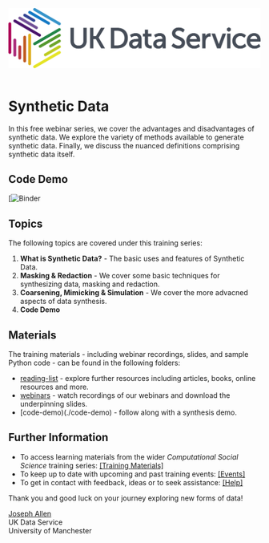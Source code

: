 ![UKDS Logo](./images/Logo.png)<br>
<br>
# Synthetic Data

In this free webinar series, we cover the advantages and disadvantages of synthetic data. We explore the variety of methods available to generate synthetic data. Finally, we discuss the nuanced definitions comprising synthetic data itself. 

## Code Demo
[![Binder]([![Binder](https://mybinder.org/badge_logo.svg)](https://mybinder.org/v2/gh/UKDataServiceOpen/Synthetic-Data/HEAD))

## Topics

The following topics are covered under this training series:
1. **What is Synthetic Data?** - The basic uses and features of Synthetic Data.
2. **Masking & Redaction** - We cover some basic techniques for synthesizing data, masking and redaction. 
3. **Coarsening, Mimicking & Simulation** - We cover the more advacned aspects of data synthesis.
4. **Code Demo**

## Materials

The training materials - including webinar recordings, slides, and sample Python code - can be found in the following folders:
* [reading-list](./reading-list) - explore further resources including articles, books, online resources and more.
* [webinars](./webinars) - watch recordings of our webinars and download the underpinning slides.
* [code-demo)(./code-demo) - follow along with a synthesis demo.

## Further Information

* To access learning materials from the wider *Computational Social Science* training series: <a href="https://github.com/UKDataServiceOpen/computational-social-science" target=_blank>[Training Materials]</a>
* To keep up to date with upcoming and past training events: <a href="https://ukdataservice.ac.uk/news-and-events/events" target=_blank>[Events]</a>
* To get in contact with feedback, ideas or to seek assistance: <a href="https://ukdataservice.ac.uk/help.aspx" target=_blank>[Help]</a>

Thank you and good luck on your journey exploring new forms of data! <br>

<a href="https://twitter.com/JosephAllen1234" target=_blank>Joseph Allen</a>
<br />
UK Data Service  <br />
University of Manchester <br />
